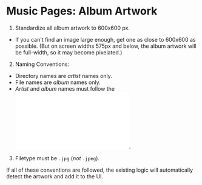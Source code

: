 # Music Pages: Album Artwork

1. Standardize all album artwork to 600x600 px.
  - If you can't find an image large enough, get one as close to 600x600 as possible. (But on screen widths 575px and below, the album artwork will be full-width, so it may become pixelated.)
2. Naming Conventions:
  - Directory names are *artist* names only.
  - File names are *album* names only.
  - *Artist* and *album* names must follow the ![kebab-case naming conventions](../../global/naming-conventions/kebab-case.md "Kebab-Case Naming Conventions").
3. Filetype must be `.jpg` (*not* `.jpeg`).

If all of these conventions are followed, the existing logic will automatically detect the artwork and add it to the UI.
